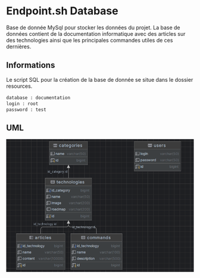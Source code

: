 # Endpoint.sh Database

Base de donnée MySql pour stocker les données du projet. La base de données contient de la documentation informatique avec des articles sur des technologies ainsi que les principales commandes utiles de ces dernières.

## Informations

Le script SQL pour la création de la base de donnée se situe dans le dossier resources.

```
database : documentation
login : root
password : test
```

## UML

![img.png](resources/uml.png)